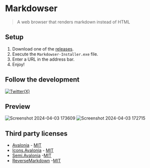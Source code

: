# Markdowser
> A web browser that renders markdown instead of HTML

## Setup

1. Download one of the [releases](https://github.com/Stone-Red-Code/Markdowser/releases).
1. Execute the `Markdowser-Installer.exe` file.
1. Enter a URL in the address bar.
1. Enjoy!

## Follow the development

[![Twitter(X)](http://img.shields.io/badge/Twitter-black.svg?&logo=x&style=for-the-badge&logoColor=white)](https://twitter.com/search?q=%23Markdowser%20%40StoneRedCode&f=live)


## Preview

![Screenshot 2024-04-03 173609](https://github.com/Stone-Red-Code/Markdowser/assets/56473591/e7a1b9f2-a416-448b-9e54-a91e5794ffb3)
![Screenshot 2024-04-03 172715](https://github.com/Stone-Red-Code/Markdowser/assets/56473591/e96c2f48-b5fc-4f76-b7d1-10aa07f3cfeb)

## Third party licenses

- [Avalonia](https://github.com/AvaloniaUI/Avalonia) - [MIT](https://github.com/AvaloniaUI/Avalonia/blob/master/licence.md)
- [Icons.Avalonia](https://github.com/Projektanker/Icons.Avalonia) - [MIT](https://github.com/Projektanker/Icons.Avalonia/blob/main/LICENSE)
- [Semi.Avalonia](https://github.com/irihitech/Semi.Avalonia) -[MIT](https://github.com/irihitech/Semi.Avalonia/blob/main/LICENSE)
- [ReverseMarkdown](https://github.com/mysticmind/reversemarkdown-net) -[MIT](https://github.com/mysticmind/reversemarkdown-net/blob/master/LICENSE)
